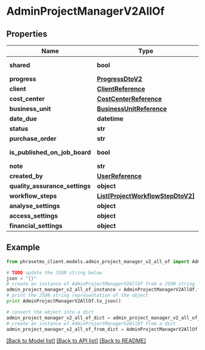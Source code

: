 # AdminProjectManagerV2AllOf

## Properties

| Name                           | Type                                                              | Description    | Notes      |
| ------------------------------ | ----------------------------------------------------------------- | -------------- | ---------- |
| **shared**                     | **bool**                                                          | Default: false | [optional] |
| **progress**                   | [**ProgressDtoV2**](ProgressDtoV2.md)                             |                | [optional] |
| **client**                     | [**ClientReference**](ClientReference.md)                         |                | [optional] |
| **cost_center**                | [**CostCenterReference**](CostCenterReference.md)                 |                | [optional] |
| **business_unit**              | [**BusinessUnitReference**](BusinessUnitReference.md)             |                | [optional] |
| **date_due**                   | **datetime**                                                      |                | [optional] |
| **status**                     | **str**                                                           |                | [optional] |
| **purchase_order**             | **str**                                                           |                | [optional] |
| **is_published_on_job_board**  | **bool**                                                          | Default: false | [optional] |
| **note**                       | **str**                                                           |                | [optional] |
| **created_by**                 | [**UserReference**](UserReference.md)                             |                | [optional] |
| **quality_assurance_settings** | **object**                                                        |                | [optional] |
| **workflow_steps**             | [**List[ProjectWorkflowStepDtoV2]**](ProjectWorkflowStepDtoV2.md) |                | [optional] |
| **analyse_settings**           | **object**                                                        |                | [optional] |
| **access_settings**            | **object**                                                        |                | [optional] |
| **financial_settings**         | **object**                                                        |                | [optional] |

## Example

```python
from phrasetms_client.models.admin_project_manager_v2_all_of import AdminProjectManagerV2AllOf

# TODO update the JSON string below
json = "{}"
# create an instance of AdminProjectManagerV2AllOf from a JSON string
admin_project_manager_v2_all_of_instance = AdminProjectManagerV2AllOf.from_json(json)
# print the JSON string representation of the object
print AdminProjectManagerV2AllOf.to_json()

# convert the object into a dict
admin_project_manager_v2_all_of_dict = admin_project_manager_v2_all_of_instance.to_dict()
# create an instance of AdminProjectManagerV2AllOf from a dict
admin_project_manager_v2_all_of_from_dict = AdminProjectManagerV2AllOf.from_dict(admin_project_manager_v2_all_of_dict)
```

[[Back to Model list]](../README.md#documentation-for-models) [[Back to API list]](../README.md#documentation-for-api-endpoints) [[Back to README]](../README.md)
